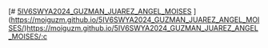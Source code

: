 [# [5IV6SWYA2024_GUZMAN_JUAREZ_ANGEL_MOISES](https://moiguzm.github.io/5IV6SWYA2024_GUZMAN_JUAREZ_ANGEL_MOISES/)
](https://moiguzm.github.io/5IV6SWYA2024_GUZMAN_JUAREZ_ANGEL_MOISES/)https://moiguzm.github.io/5IV6SWYA2024_GUZMAN_JUAREZ_ANGEL_MOISES/:c

